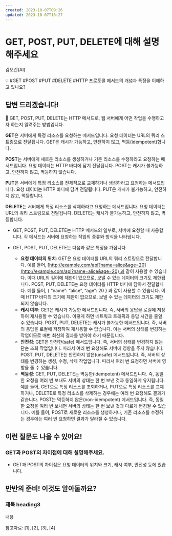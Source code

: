 ```yaml
---
created: 2023-10-07T09:26
updated: 2023-10-07T18:27
---
```

# GET, POST, PUT, DELETE에 대해 설명해주세요

김모건(AI)

💡 #GET #POST #PUT #DELETE #HTTP 프로토콜 메서드의 개념과 특징을 이해하고 있나요?

## **답변 드리겠습니다!**

<aside>
📌 GET, POST, PUT, DELETE는 HTTP 메서드로, 웹 서버에게 어떤 작업을 수행하고자 하는지 알려주는 방법입니다.

**GET**은 서버에게 특정 리소스를 요청하는 메서드입니다. 요청 데이터는 URL의 쿼리 스트링으로 전달됩니다. GET은 캐시가 가능하고, 안전하지 않고, 멱등(idempotent)합니다.

**POST**는 서버에게 새로운 리소스를 생성하거나 기존 리소스를 수정하라고 요청하는 메서드입니다. 요청 데이터는 HTTP 바디에 담겨 전달됩니다. POST는 캐시가 불가능하고, 안전하지 않고, 멱등하지 않습니다.

**PUT**은 서버에게 특정 리소스를 전체적으로 교체하거나 생성하라고 요청하는 메서드입니다. 요청 데이터는 HTTP 바디에 담겨 전달됩니다. PUT은 캐시가 불가능하고, 안전하지 않고, 멱등합니다.

**DELETE**는 서버에게 특정 리소스를 삭제하라고 요청하는 메서드입니다. 요청 데이터는 URL의 쿼리 스트링으로 전달됩니다. DELETE는 캐시가 불가능하고, 안전하지 않고, 멱등합니다.

</aside>

- GET, POST, PUT, DELETE는 HTTP 메서드의 일부로, 서버에 요청할 때 사용합니다. 각 메서드는 서버에 요청하는 작업의 종류와 방식을 나타냅니다.

- GET, POST, PUT, DELETE는 다음과 같은 특징을 가집니다.
    - **요청 데이터의 위치**: GET은 요청 데이터를 URL의 쿼리 스트링으로 전달합니다. 예를 들어, [http://example.com/api?name=alice&age=20](http://example.com/api?name=alice&age=20) 과 같이 사용할 수 있습니다. 이때 URL의 길이에 제한이 있으므로, 보낼 수 있는 데이터의 크기도 제한됩니다. POST, PUT, DELETE는 요청 데이터를 HTTP 바디에 담아서 전달합니다. 예를 들어, { “name”: “alice”, “age”: 20 } 과 같이 사용할 수 있습니다. 이때 HTTP 바디의 크기에 제한이 없으므로, 보낼 수 있는 데이터의 크기도 제한되지 않습니다.
    - **캐시 여부**: GET은 캐시가 가능한 메서드입니다. 즉, 서버의 응답을 로컬에 저장하여 재사용할 수 있습니다. 이렇게 하면 네트워크 트래픽과 응답 시간을 줄일 수 있습니다. POST, PUT, DELETE는 캐시가 불가능한 메서드입니다. 즉, 서버의 응답을 로컬에 저장하여 재사용할 수 없습니다. 이는 서버의 상태를 변경하는 작업이므로 매번 최신의 결과를 받아야 하기 때문입니다.
    - **안전성**: GET은 안전한(safe) 메서드입니다. 즉, 서버의 상태를 변경하지 않는 단순 조회 작업입니다. 따라서 여러 번 요청해도 서버에 영향을 주지 않습니다. POST, PUT, DELETE는 안전하지 않은(unsafe) 메서드입니다. 즉, 서버의 상태를 변경하는 생성, 수정, 삭제 작업입니다. 따라서 여러 번 요청하면 서버에 영향을 줄 수 있습니다.
    - **멱등성**: GET, PUT, DELETE는 멱등한(idempotent) 메서드입니다. 즉, 동일한 요청을 여러 번 보내도 서버의 상태는 한 번 보낸 것과 동일하게 유지됩니다. 예를 들어, GET으로 특정 리소스를 조회하거나, PUT으로 특정 리소스를 교체하거나, DELETE로 특정 리소스를 삭제하는 경우에는 여러 번 요청해도 결과가 같습니다. POST는 멱등하지 않은(non-idempotent) 메서드입니다. 즉, 동일한 요청을 여러 번 보내면 서버의 상태는 한 번 보낸 것과 다르게 변경될 수 있습니다. 예를 들어, POST로 새로운 리소스를 생성하거나, 기존 리소스를 수정하는 경우에는 여러 번 요청하면 결과가 달라질 수 있습니다.

## **이런 질문도 나올 수 있어요!**

### GET과 POST의 차이점에 대해 설명해주세요.

- GET과 POST의 차이점은 요청 데이터의 위치와 크기, 캐시 여부, 안전성 등에 있습니다.

## **만반의 준비! 이것도 알아둘까요?**

### **제목 heading3**

내용

참고자료: [1], [2], [3], [4]